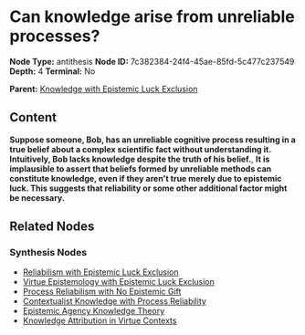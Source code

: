 # Can knowledge arise from unreliable processes?

**Node Type:** antithesis
**Node ID:** 7c382384-24f4-45ae-85fd-5c477c237549
**Depth:** 4
**Terminal:** No

**Parent:** [Knowledge with Epistemic Luck Exclusion](knowledge-with-epistemic-luck-exclusion-synthesis-125a3d72-3d5d-47cd-8e3f-26317810734f.md)

## Content

**Suppose someone, Bob, has an unreliable cognitive process resulting in a true belief about a complex scientific fact without understanding it. Intuitively, Bob lacks knowledge despite the truth of his belief.**, **It is implausible to assert that beliefs formed by unreliable methods can constitute knowledge, even if they aren't true merely due to epistemic luck. This suggests that reliability or some other additional factor might be necessary.**

## Related Nodes

### Synthesis Nodes

- [Reliabilism with Epistemic Luck Exclusion](reliabilism-with-epistemic-luck-exclusion-synthesis-29e54e1a-2942-4d9f-ad21-aeb3bfd5ae7f.md)
- [Virtue Epistemology with Epistemic Luck Exclusion](virtue-epistemology-with-epistemic-luck-exclusion-synthesis-20b951e5-3d70-4787-8640-9000b583a8b4.md)
- [Process Reliabilism with No Epistemic Gift](process-reliabilism-with-no-epistemic-gift-synthesis-3c5d0f19-9d22-4c39-92f2-e65d873bc797.md)
- [Contextualist Knowledge with Process Reliability](contextualist-knowledge-with-process-reliability-synthesis-c16979b0-5277-41c0-b087-70bffbdb7f01.md)
- [Epistemic Agency Knowledge Theory](epistemic-agency-knowledge-theory-synthesis-d41fe5cc-adf0-4ff3-813f-381251c77484.md)
- [Knowledge Attribution in Virtue Contexts](knowledge-attribution-in-virtue-contexts-synthesis-83fb4110-0393-43f0-bce4-c60410fc926e.md)
